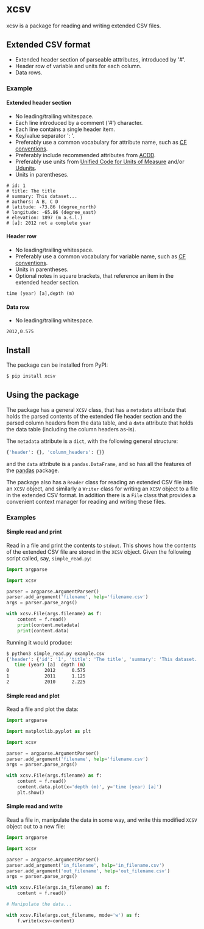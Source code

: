 # xcsv

xcsv is a package for reading and writing extended CSV files.

## Extended CSV format

* Extended header section of parseable atttributes, introduced by '#'.
* Header row of variable and units for each column.
* Data rows.

### Example

#### Extended header section

* No leading/trailing whitespace.
* Each line introduced by a comment ('#') character.
* Each line contains a single header item.
* Key/value separator ': '.
* Preferably use a common vocabulary for attribute name, such as [CF conventions](http://cfconventions.org/index.html).
* Preferably include recommended attributes from [ACDD](https://wiki.esipfed.org/Attribute_Convention_for_Data_Discovery_1-3).
* Preferably use units from [Unified Code for Units of Measure](https://ucum.org/ucum.html) and/or [Udunits](https://www.unidata.ucar.edu/software/udunits/).
* Units in parentheses.

```
# id: 1
# title: The title
# summary: This dataset...
# authors: A B, C D
# latitude: -73.86 (degree_north)
# longitude: -65.86 (degree_east)
# elevation: 1897 (m a.s.l.)
# [a]: 2012 not a complete year
```

#### Header row

* No leading/trailing whitespace.
* Preferably use a common vocabulary for variable name, such as [CF conventions](http://cfconventions.org/index.html).
* Units in parentheses.
* Optional notes in square brackets, that reference an item in the extended header section.

```
time (year) [a],depth (m)
```

#### Data row

* No leading/trailing whitespace.

```
2012,0.575
```

## Install

The package can be installed from PyPI:

```bash
$ pip install xcsv
```

## Using the package

The package has a general `XCSV` class, that has a `metadata` attribute that holds the parsed contents of the extended file header section and the parsed column headers from the data table, and a `data` attribute that holds the data table (including the column headers as-is).

The `metadata` attribute is a `dict`, with the following general structure:

```python
{'header': {}, 'column_headers': {}}
```

and the `data` attribute is a `pandas.DataFrame`, and so has all the features of the [pandas](https://pandas.pydata.org/docs/index.html) package.

The package also has a `Reader` class for reading an extended CSV file into an `XCSV` object, and similarly a `Writer` class for writing an `XCSV` object to a file in the extended CSV format.  In addition there is a `File` class that provides a convenient context manager for reading and writing these files.

### Examples

#### Simple read and print

Read in a file and print the contents to `stdout`.  This shows how the contents of the extended CSV file are stored in the `XCSV` object.  Given the following script called, say, `simple_read.py`:

```python
import argparse

import xcsv

parser = argparse.ArgumentParser()
parser.add_argument('filename', help='filename.csv')
args = parser.parse_args()

with xcsv.File(args.filename) as f:
    content = f.read()
    print(content.metadata)
    print(content.data)
```

Running it would produce:

```bash
$ python3 simple_read.py example.csv
{'header': {'id': '1', 'title': 'The title', 'summary': 'This dataset...', 'authors': 'A B, C D', 'latitude': {'value': '-73.86', 'units': 'degree_north'}, 'longitude': {'value': '-65.86', 'units': 'degree_east'}, 'elevation': {'value': '1897,', 'units': 'm a.s.l.'}, '[a]': '2012 not a complete year'}, 'column_headers': {'time (year) [a]': {'name': 'time', 'units': 'year', 'notes': 'a'}, 'depth (m)': {'name': 'depth', 'units': 'm', 'notes': None}}}
   time (year) [a]  depth (m)
0             2012      0.575
1             2011      1.125
2             2010      2.225
```

#### Simple read and plot

Read a file and plot the data:

```python
import argparse

import matplotlib.pyplot as plt

import xcsv

parser = argparse.ArgumentParser()
parser.add_argument('filename', help='filename.csv')
args = parser.parse_args()

with xcsv.File(args.filename) as f:
    content = f.read()
    content.data.plot(x='depth (m)', y='time (year) [a]')
    plt.show()
```

#### Simple read and write

Read a file in, manipulate the data in some way, and write this modified `XCSV` object out to a new file:

```python
import argparse

import xcsv

parser = argparse.ArgumentParser()
parser.add_argument('in_filename', help='in_filename.csv')
parser.add_argument('out_filename', help='out_filename.csv')
args = parser.parse_args()

with xcsv.File(args.in_filename) as f:
    content = f.read()

# Manipulate the data...

with xcsv.File(args.out_filename, mode='w') as f:
    f.write(xcsv=content)
```

